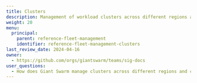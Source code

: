 ```yaml
---
title: Clusters
description: Management of workload clusters across different regions and cloud providers.
weight: 20
menu:
  principal:
    parent: reference-fleet-management
    identifier: reference-fleet-management-clusters
last_review_date: 2024-04-16
owner:
  - https://github.com/orgs/giantswarm/teams/sig-docs
user_questions:
  - How does Giant Swarm manage clusters across different regions and cloud providers?
---
```

